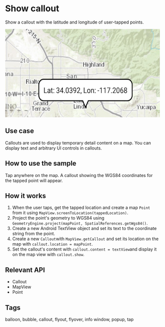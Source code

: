# Show callout

Show a callout with the latitude and longitude of user-tapped points.

![Show Callout App](show-callout.png)

## Use case

Callouts are used to display temporary detail content on a map. You can display text and arbitrary UI controls in callouts.

## How to use the sample

Tap anywhere on the map. A callout showing the WGS84 coordinates for the tapped point will appear.

## How it works

1. When the user taps, get the tapped location and create a map `Point` from it using `MapView.screenToLocation(tappedLocation)`.
2. Project the point's geometry to WGS84 using `GeometryEngine.project(mapPoint, SpatialReferences.getWgs84()`.
3. Create a new Android TextView object and set its text to the coordinate string from the point. 
4. Create a new `Callout`with `MapView.getCallout` and set its location on the map with `callout.location = mapPoint`.
5. Set the callout's content with `callout.content = textView`and display it on the map view with `callout.show`.

## Relevant API

* Callout
* MapView
* Point

## Tags

balloon, bubble, callout, flyout, flyover, info window, popup, tap
